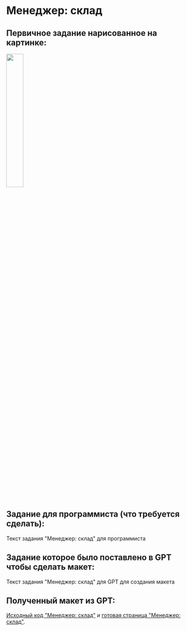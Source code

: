 # Менеджер: склад

## Первичное задание нарисованное на картинке:
<p >
    <img src="/wiki/manager-warehouse.jpg" width="30%">
</p>

## Задание для программиста (что требуется сделать):

Текст задания "Менеджер: склад" для программиста

## Задание которое было поставлено в GPT чтобы сделать макет:

Текст задания "Менеджер: склад" для GPT для создания макета

## Полученный макет из GPT:

[Исходный код "Менеджер: склад"](/public_html/manager-warehouse.html) и <a href="https://htmlpreview.github.io?https://github.com/matveynator/restar/blob/main/public_html/manager-warehouse.html">готовая страница "Менеджер: склад"</a>.
